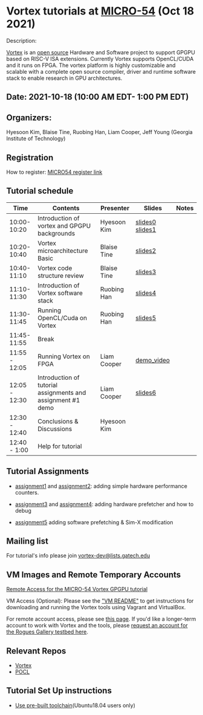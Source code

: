 # Vortex tutorials at [MICRO-54](https://www.microarch.org/micro54/index.php)  (Oct 18 2021) 

Description:

[Vortex](http://vortex.cc.gatech.edu/)  is an [open source](https://github.com/vortexgpgpu/) Hardware and Software project to support GPGPU based on RISC-V ISA extensions. Currently Vortex supports OpenCL/CUDA and it runs on FPGA. The vortex platform is highly customizable and scalable with a complete open source compiler, driver and runtime software stack to enable research in GPU architectures. 


## Date: 2021-10-18 (10:00 AM EDT- 1:00 PM EDT)

## Organizers:

Hyesoon Kim,  Blaise Tine, Ruobing Han, Liam Cooper, Jeff Young (Georgia Institute of Technology) 

## Registration 

How to register: [MICRO54 register link](https://whova.com/portal/registration/miism_202110/) 



## Tutorial schedule

|  Time | Contents  | Presenter   | Slides  | Notes  |
|---|---|---|---|---|
| 10:00-10:20 |   Introduction of vortex and GPGPU backgrounds |Hyesoon Kim  | [slides0](Slides/0.tutorial_introduction.pptx) [slides1](Slides/1.gpu_arch.pptx)  |   |
| 10:20-10:40  |  Vortex microarchitecture Basic   |  Blaise Tine | [slides2](Slides/2.vortex_microarchitecture.pptx)  |   |
| 10:40-11:10  |  Vortex code structure review   |    Blaise Tine  | [slides3](Slides/3.code_structure.pptx)  |   |
| 11:10-11:30  |  Introduction of Vortex software stack | Ruobing Han | [slides4](Slides/4.vortex_software_stack.pptx) |  | 
| 11:30-11:45  |  Running OpenCL/Cuda on Vortex | Ruobing Han |[slides5](Slides/5.vortex_opencl_cuda_support.pptx)   |  | 
| 11:45-11:55 | Break   |  |  | 
|11:55 - 12:05 | Running Vortex on FPGA | Liam Cooper | [demo_video](Slides/vortex_fpga_demo.mp4) | |
|12:05 - 12:30 | Introduction of tutorial assignments and assignment #1 demo | Liam Cooper |[slides6](6.vortex_hands_on.pptx) | | 
|12:30 - 12:40 | Conclusions & Discussions |  Hyesoon Kim |  | 
|12:40 - 1:00 |  Help for tutorial  | | | | 


## Tutorial Assignments 

* [assignment1](Exercises/assignment1.md) and [assignment2](Exercises/assignment2.md): adding simple hardware performance counters. 

* [assignment3](Exercises/assignment3.md) and [assignment4](Exercises/assignment4.md): adding hardware prefetcher and how to debug 
* [assignment5](Exercises/assignment5.md) adding software prefetching & Sim-X modification 


## Mailing list 
For tutorial's info please join vortex-dev@lists.gatech.edu 

## VM Images and Remote Temporary Accounts

[Remote Access for the MICRO-54 Vortex GPGPU tutorial](https://github.com/gt-crnch-rg/vortex_tutorials/blob/main/Remote%20Access%20for%20the%20MICRO-54%20Vortex%20GPGPU%20tutorial.md)

VM Access (Optional): Please see the ["VM README"](VM_Imgs/VM_README.md) to get instructions for downloading and running the Vortex tools using Vagrant and VirtualBox. 

For remote account access, please see [this page](Remote%20Access%20for%20the%20MICRO-54%20Vortex%20GPGPU%20tutorial.md). If you'd like a longer-term account to work with Vortex and the tools, please [request an account for the Rogues Gallery testbed here](https://crnch-rg.cc.gatech.edu/request-access/).

## Relevant Repos 

* [Vortex](https://github.com/vortexgpgpu/vortex) 
* [POCL](http://portablecl.org) 

## Tutorial Set Up instructions 
* [Use pre-built toolchain](https://github.com/vortexgpgpu/vortex/blob/master/doc/execute_opencl_on_vortex.md)(Ubuntu18.04 users only)
